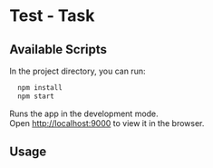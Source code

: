 # Test - Task


## Available Scripts

In the project directory, you can run:
```bash 
  npm install
  npm start
  ```

Runs the app in the development mode.\
Open [http://localhost:9000](http://localhost:9000) to view it in the browser.

## Usage

